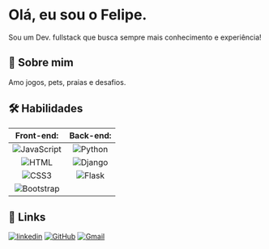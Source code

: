 
# Olá, eu sou o Felipe.
Sou um Dev. fullstack que busca sempre mais conhecimento e experiência!





## 🚀 Sobre mim
Amo jogos, pets, praias e desafios.


## 🛠 Habilidades
**Front-end:** | **Back-end:** 
:------: | :------: 
![JavaScript](https://img.shields.io/badge/JavaScript-F7DF1E?style=for-the-badge&logo=javascript&logoColor=black) | ![Python](https://img.shields.io/badge/python-3670A0?style=for-the-badge&logo=python&logoColor=ffdd54) 
![HTML](https://img.shields.io/badge/HTML-E34F26?style=for-the-badge&logo=html5&logoColor=white) | ![Django](https://img.shields.io/badge/django-%23092E20.svg?style=for-the-badge&logo=django&logoColor=white) |
![CSS3](https://img.shields.io/badge/CSS-1572B6?style=for-the-badge&logo=css3&logoColor=white)| ![Flask](https://img.shields.io/badge/flask-%23000.svg?style=for-the-badge&logo=flask&logoColor=white) |
![Bootstrap](https://img.shields.io/badge/-boostrap-0D1117?style=for-the-badge&logo=bootstrap&labelColor=0D1117) | 


## 🔗 Links
[![linkedin](https://img.shields.io/badge/linkedin-0A66C2?style=for-the-badge&logo=linkedin&logoColor=white)](https://www.linkedin.com/in/falcomxtreme/)
[![GitHub](https://img.shields.io/badge/GitHub-100000?style=for-the-badge&logo=github&logoColor=white)](https://github.com/falcomxtreme)
[![Gmail](https://img.shields.io/badge/Gmail-333333?style=for-the-badge&logo=gmail&logoColor=red)](mailto:felipesmking@gmail.com)
